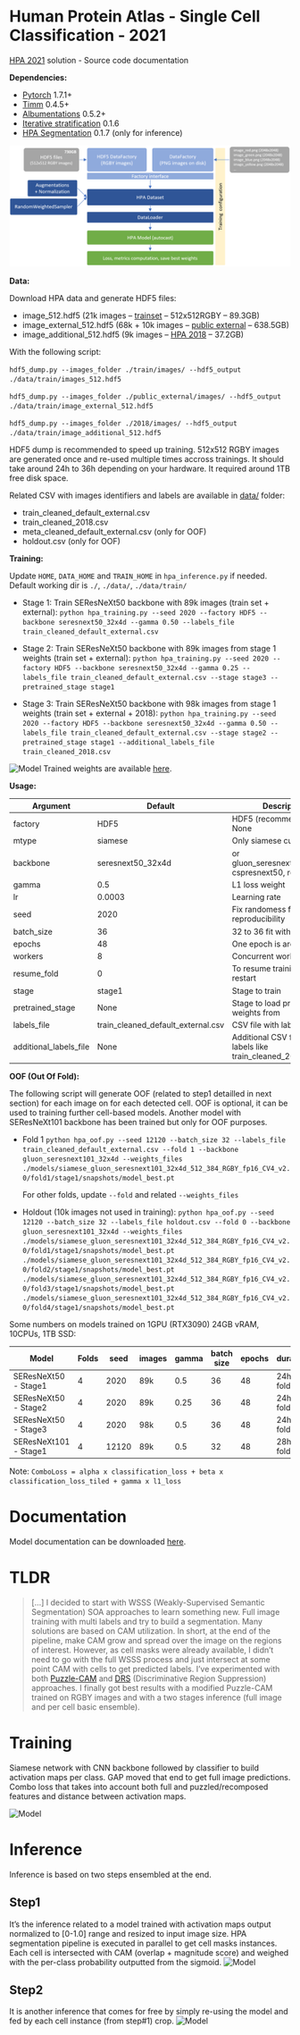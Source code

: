 # Human Protein Atlas - Single Cell Classification - 2021
[HPA 2021](https://www.kaggle.com/c/hpa-single-cell-image-classification/leaderboard) solution - Source code documentation

**Dependencies:**
- [Pytorch](https://pytorch.org) 1.7.1+
- [Timm](https://github.com/rwightman/pytorch-image-models) 0.4.5+
- [Albumentations](https://github.com/albumentations-team/albumentations) 0.5.2+
- [Iterative stratification](https://github.com/trent-b/iterative-stratification) 0.1.6
- [HPA Segmentation](https://github.com/CellProfiling/HPA-Cell-Segmentation) 0.1.7 (only for inference)

![Model](resources/training_code.png)

**Data:**

Download HPA data and generate HDF5 files:
- image_512.hdf5 (21k images – [trainset](https://www.kaggle.com/c/hpa-single-cell-image-classification/data) – 512x512RGBY – 89.3GB)
- image_external_512.hdf5 (68k + 10k images – [public external](https://www.kaggle.com/lnhtrang/hpa-public-data-download-and-hpacellseg) – 638.5GB)
- image_additional_512.hdf5 (9k images – [HPA 2018](https://console.cloud.google.com/storage/browser/kaggle-human-protein-atlas) – 37.2GB)

With the following script:

```hdf5_dump.py --images_folder ./train/images/ --hdf5_output ./data/train/images_512.hdf5```

```hdf5_dump.py --images_folder ./public_external/images/ --hdf5_output ./data/train/image_external_512.hdf5```

```hdf5_dump.py --images_folder ./2018/images/ --hdf5_output ./data/train/image_additional_512.hdf5```

HDF5 dump is recommended to speed up training. 512x512 RGBY images are generated once and re-used multiple times accross trainings. It should take around 24h to 36h depending on your hardware. It required around 1TB free disk space.

Related CSV with images identifiers and labels are available in [data/](data/) folder:
- train_cleaned_default_external.csv
- train_cleaned_2018.csv
- meta_cleaned_default_external.csv (only for OOF)
- holdout.csv (only for OOF)

**Training:**

Update ```HOME```,  ```DATA_HOME``` and ```TRAIN_HOME``` in ```hpa_inference.py``` if needed. Default working dir is ```./```, ```./data/```, ```./data/train/```

- Stage 1: Train SEResNeXt50 backbone with 89k images (train set + external):
  ```python hpa_training.py --seed 2020 --factory HDF5 --backbone seresnext50_32x4d --gamma 0.50 --labels_file train_cleaned_default_external.csv```
 
- Stage 2: Train SEResNeXt50 backbone with 89k images from stage 1 weights (train set + external):
 ```python hpa_training.py --seed 2020 --factory HDF5 --backbone seresnext50_32x4d --gamma 0.25 --labels_file train_cleaned_default_external.csv --stage stage3 --pretrained_stage stage1```
 
- Stage 3: Train SEResNeXt50 backbone with 98k images from stage 1 weights (train set + external + 2018):
  ```python hpa_training.py --seed 2020 --factory HDF5 --backbone seresnext50_32x4d --gamma 0.50 --labels_file train_cleaned_default_external.csv --stage stage2 --pretrained_stage stage1 --additional_labels_file train_cleaned_2018.csv```

![Model](resources/data.png)
Trained weights are available [here](https://www.kaggle.com/mpware/hpa-models).

**Usage:**

Argument | Default | Description
--- | --- | --- 
factory | HDF5 | HDF5 (recommended) or None
mtype | siamese | Only siamese currently
backbone | seresnext50_32x4d | or gluon_seresnext101_32x4d, cspresnext50, regnety_064
gamma | 0.5 | L1 loss weight
lr | 0.0003 | Learning rate
seed | 2020 | Fix randomess for reproducibility
batch_size | 36 | 32 to 36 fit with 24GB GPU
epochs | 48 | One epoch is around 30min
workers | 8  | Concurrent workers
resume_fold | 0 | To resume training after restart
stage | stage1 | Stage to train
pretrained_stage | None | Stage to load pretrained weights from
labels_file | train_cleaned_default_external.csv | CSV file with labels
additional_labels_file | None | Additional CSV file with labels like train_cleaned_2018.csv


**OOF (Out Of Fold):**

The following script will generate OOF (related to step1 detailled in next section) for each image on for each detected cell. 
OOF is optional, it can be used to training further cell-based models.
Another model with SEResNeXt101 backbone has been trained but only for OOF purposes.

- Fold 1
   ```python hpa_oof.py --seed 12120 --batch_size 32 --labels_file train_cleaned_default_external.csv --fold 1 --backbone gluon_seresnext101_32x4d --weights_files ./models/siamese_gluon_seresnext101_32x4d_512_384_RGBY_fp16_CV4_v2.0/fold1/stage1/snapshots/model_best.pt ```
   
   For other folds, update ```--fold``` and related ```--weights_files```

- Holdout (10k images not used in training):
   ```python hpa_oof.py --seed 12120 --batch_size 32 --labels_file holdout.csv --fold 0 --backbone gluon_seresnext101_32x4d --weights_files ./models/siamese_gluon_seresnext101_32x4d_512_384_RGBY_fp16_CV4_v2.0/fold1/stage1/snapshots/model_best.pt ./models/siamese_gluon_seresnext101_32x4d_512_384_RGBY_fp16_CV4_v2.0/fold2/stage1/snapshots/model_best.pt ./models/siamese_gluon_seresnext101_32x4d_512_384_RGBY_fp16_CV4_v2.0/fold3/stage1/snapshots/model_best.pt ./models/siamese_gluon_seresnext101_32x4d_512_384_RGBY_fp16_CV4_v2.0/fold4/stage1/snapshots/model_best.pt ```

Some numbers on models trained on 1GPU (RTX3090) 24GB vRAM, 10CPUs, 1TB SSD:

Model | Folds | seed | images | gamma | batch size | epochs | duration
--- | --- | --- | --- | --- | --- | --- | ---
SEResNeXt50 - Stage1 | 4 | 2020 | 89k | 0.5 | 36 | 48 | 24h per fold
SEResNeXt50 - Stage2 | 4 | 2020 | 89k | 0.25 | 36 | 48 | 24h per fold
SEResNeXt50 - Stage3 | 4 | 2020 | 98k | 0.5 | 36 | 48 | 24h per fold
SEResNeXt101 - Stage1 | 4 | 12120 | 89k | 0.5 | 32 | 48 | 28h per fold

Note: ```ComboLoss = alpha x classification_loss + beta x classification_loss_tiled + gamma x l1_loss```

# Documentation

Model documentation can be downloaded [here](resources/HPA-2021-documentation.pdf).

# TLDR

> [...] I decided to start with WSSS (Weakly-Supervised Semantic Segmentation) SOA approaches to learn something new. Full image training with multi labels and try to build a segmentation. Many solutions are based on CAM utilization. In short, at the end of the pipeline, make CAM grow and spread over the image on the regions of interest.  However, as cell masks were already available, I didn’t need to go with the full WSSS process and just intersect at some point CAM with cells to get predicted labels. I’ve experimented with both [Puzzle-CAM](https://arxiv.org/pdf/2101.11253.pdf) and [DRS](https://arxiv.org/pdf/2103.07246.pdf) (Discriminative Region Suppression) approaches. I finally got best results with a modified Puzzle-CAM trained on RGBY images and with a two stages inference (full image and per cell basic ensemble). 

# Training

Siamese network with CNN backbone followed by classifier to build activation maps per class. GAP moved that end to get full image predictions. Combo loss that takes into account both full and puzzled/recomposed features and distance between activation maps. 

![Model](resources/training.png)

# Inference
Inference is based on two steps ensembled at the end. 

## Step1
It’s the inference related to a model trained with activation maps output normalized to [0-1.0] range and resized to input image size. HPA segmentation pipeline is executed in parallel to get cell masks instances. Each cell is intersected with CAM (overlap + magnitude score) and weighed with the per-class probability outputted from the sigmoid.
![Model](resources/inference_step1.png)

## Step2
It is another inference that comes for free by simply re-using the model and fed by each cell instance (from step#1) crop.
![Model](resources/inference_step2.png)
